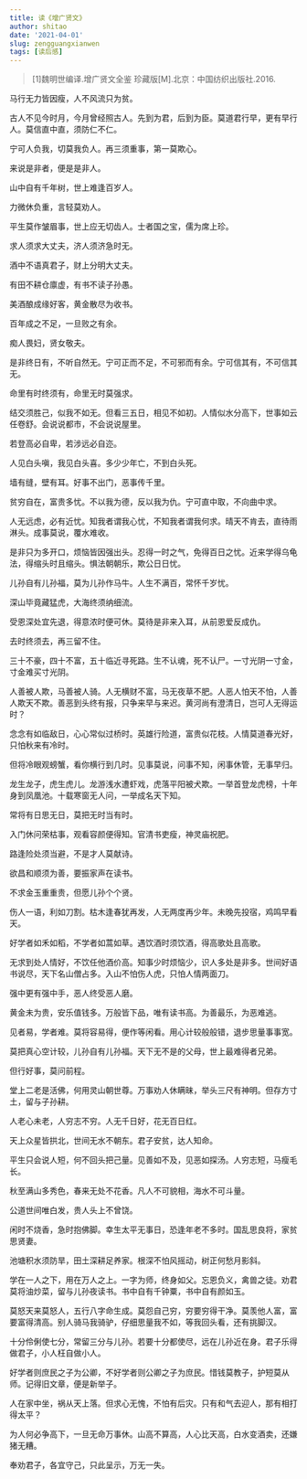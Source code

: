 ```yaml
---
title: 读《增广贤文》
author: shitao
date: '2021-04-01'
slug: zengguangxianwen
tags: [读后感]
---
```


> [1]魏明世编译.增广贤文全鉴 珍藏版[M].北京：中国纺织出版社.2016.

马行无力皆因瘦，人不风流只为贫。

古人不见今时月，今月曾经照古人。先到为君，后到为臣。莫道君行早，更有早行人。莫信直中直，须防仁不仁。

宁可人负我，切莫我负人。再三须重事，第一莫欺心。

来说是非者，便是是非人。

山中自有千年树，世上难逢百岁人。

力微休负重，言轻莫劝人。

平生莫作皱眉事，世上应无切齿人。士者国之宝，儒为席上珍。

求人须求大丈夫，济人须济急时无。

酒中不语真君子，财上分明大丈夫。

有田不耕仓廪虚，有书不读子孙愚。

美酒酿成缘好客，黄金散尽为收书。

百年成之不足，一旦败之有余。

痴人畏妇，贤女敬夫。

是非终日有，不听自然无。宁可正而不足，不可邪而有余。宁可信其有，不可信其无。

命里有时终须有，命里无时莫强求。

结交须胜己，似我不如无。但看三五日，相见不如初。人情似水分高下，世事如云任卷舒。会说说都市，不会说说屋里。

若登高必自卑，若涉远必自迩。

人见白头嗔，我见白头喜。多少少年亡，不到白头死。

墙有缝，壁有耳。好事不出门，恶事传千里。

贫穷自在，富贵多忧。不以我为德，反以我为仇。宁可直中取，不向曲中求。

人无远虑，必有近忧。知我者谓我心忧，不知我者谓我何求。晴天不肯去，直待雨淋头。成事莫说，覆水难收。

是非只为多开口，烦恼皆因强出头。忍得一时之气，免得百日之忧。近来学得乌龟法，得缩头时且缩头。惧法朝朝乐，欺公日日忧。

儿孙自有儿孙福，莫为儿孙作马牛。人生不满百，常怀千岁忧。

深山毕竟藏猛虎，大海终须纳细流。

受恩深处宜先退，得意浓时便可休。莫待是非来入耳，从前恩爱反成仇。

去时终须去，再三留不住。

三十不豪，四十不富，五十临近寻死路。生不认魂，死不认尸。一寸光阴一寸金，寸金难买寸光阴。

人善被人欺，马善被人骑。人无横财不富，马无夜草不肥。人恶人怕天不怕，人善人欺天不欺。善恶到头终有报，只争来早与来迟。黄河尚有澄清日，岂可人无得运时？

念念有如临敌日，心心常似过桥时。英雄行险道，富贵似花枝。人情莫道春光好，只怕秋来有冷时。

但将冷眼观螃蟹，看你横行到几时。见事莫说，问事不知，闲事休管，无事早归。

龙生龙子，虎生虎儿。龙游浅水遭虾戏，虎落平阳被犬欺。一举首登龙虎榜，十年身到凤凰池。十载寒窗无人问，一举成名天下知。

常将有日思无日，莫把无时当有时。

入门休问荣枯事，观看容颜便得知。官清书吏瘦，神灵庙祝肥。

路逢险处须当避，不是才人莫献诗。

欲昌和顺须为善，要振家声在读书。

不求金玉重重贵，但愿儿孙个个贤。

伤人一语，利如刀割。枯木逢春犹再发，人无两度再少年。未晚先投宿，鸡鸣早看天。

好学者如禾如稻，不学者如蒿如草。遇饮酒时须饮酒，得高歌处且高歌。

无求到处人情好，不饮任他酒价高。知事少时烦恼少，识人多处是非多。世间好语书说尽，天下名山僧占多。入山不怕伤人虎，只怕人情两面刀。

强中更有强中手，恶人终受恶人磨。

黄金未为贵，安乐值钱多。万般皆下品，唯有读书高。为善最乐，为恶难逃。

见者易，学者难。莫将容易得，便作等闲看。用心计较般般错，退步思量事事宽。

莫把真心空计较，儿孙自有儿孙福。天下无不是的父母，世上最难得者兄弟。

但行好事，莫问前程。

堂上二老是活佛，何用灵山朝世尊。万事劝人休瞒昧，举头三尺有神明。但存方寸土，留与子孙耕。

人老心未老，人穷志不穷。人无千日好，花无百日红。

天上众星皆拱北，世间无水不朝东。君子安贫，达人知命。

平生只会说人短，何不回头把己量。见善如不及，见恶如探汤。人穷志短，马瘦毛长。

秋至满山多秀色，春来无处不花香。凡人不可貌相，海水不可斗量。

公道世间唯白发，贵人头上不曾饶。

闲时不烧香，急时抱佛脚。幸生太平无事日，恐逢年老不多时。国乱思良将，家贫思贤妻。

池塘积水须防旱，田土深耕足养家。根深不怕风摇动，树正何愁月影斜。

学在一人之下，用在万人之上。一字为师，终身如父。忘恩负义，禽兽之徒。劝君莫将油炒菜，留与儿孙夜读书。书中自有千钟粟，书中自有颜如玉。

莫怒天来莫怒人，五行八字命生成。莫怨自己穷，穷要穷得干净。莫羡他人富，富要富得清高。别人骑马我骑驴，仔细思量我不如，等我回头看，还有挑脚汉。

十分伶俐使七分，常留三分与儿孙。若要十分都使尽，远在儿孙近在身。君子乐得做君子，小人枉自做小人。

好学者则庶民之子为公卿，不好学者则公卿之子为庶民。惜钱莫教子，护短莫从师。记得旧文章，便是新举子。

人在家中坐，祸从天上落。但求心无愧，不怕有后灾。只有和气去迎人，那有相打得太平？

为人何必争高下，一旦无命万事休。山高不算高，人心比天高，白水变酒卖，还嫌猪无糟。

奉劝君子，各宜守己，只此呈示，万无一失。
